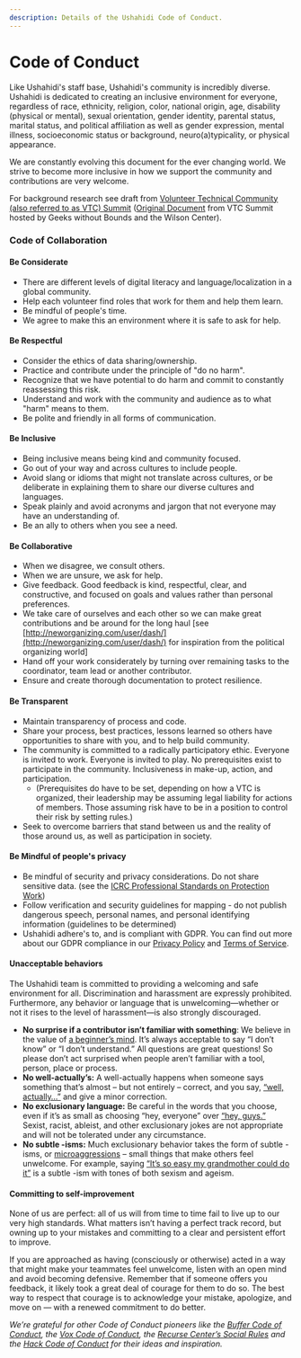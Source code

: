 ```yaml
---
description: Details of the Ushahidi Code of Conduct.
---
```


# Code of Conduct

Like Ushahidi's staff base, Ushahidi's community is incredibly diverse. Ushahidi is dedicated to creating an inclusive environment for everyone, regardless of race, ethnicity, religion, color, national origin, age, disability \(physical or mental\), sexual orientation, gender identity, parental status, marital status, and political affiliation as well as gender expression, mental illness, socioeconomic status or background, neuro\(a\)typicality, or physical appearance.

We are constantly evolving this document for the ever changing world. We strive to become more inclusive in how we support the community and contributions are very welcome.

For background research see draft from [Volunteer Technical Community \(also referred to as VTC\) Summit](https://hackpad.com/kQV90ro5Q7W) \([Original Document](https://hackpad.com/Code-of-Conduct...-Code-of-Collaboration-yTDqqHdu46l) from VTC Summit hosted by Geeks without Bounds and the Wilson Center\).

### Code of Collaboration <a id="CodeofConduct-CodeofCollaboration"></a>

#### Be Considerate <a id="CodeofConduct-BeConsiderate"></a>

* There are different levels of digital literacy and language/localization in a global community.
* Help each volunteer find roles that work for them and help them learn.
* Be mindful of people's time.
* We agree to make this an environment where it is safe to ask for help.

#### Be Respectful <a id="CodeofConduct-BeRespectful"></a>

* Consider the ethics of data sharing/ownership.
* Practice and contribute under the principle of "do no harm".
* Recognize that we have potential to do harm and commit to constantly reassessing this risk.
* Understand and work with the community and audience as to what "harm" means to them.
* Be polite and friendly in all forms of communication.

#### Be Inclusive <a id="CodeofConduct-BeRespectful"></a>

* Being inclusive means being kind and community focused.
* Go out of your way and across cultures to include people.
* Avoid slang or idioms that might not translate across cultures, or be deliberate in explaining them to share our diverse cultures and languages.
* Speak plainly and avoid acronyms and jargon that not everyone may have an understanding of. 
* Be an ally to others when you see a need.

#### Be Collaborative <a id="CodeofConduct-BeCollaborative"></a>

* When we disagree, we consult others.
* When we are unsure, we ask for help.
* Give feedback. Good feedback is kind, respectful, clear, and constructive, and focused on goals and values rather than personal preferences. 
* We take care of ourselves and each other so we can make great contributions and be around for the long haul \[see [http://neworganizing.com/user/dash/](http://neworganizing.com/user/dash/) for inspiration from the political organizing world\]
* Hand off your work considerately by turning over remaining tasks to the coordinator, team lead or another contributor.
* Ensure and create thorough documentation to protect resilience.

#### Be Transparent <a id="CodeofConduct-BeTransparent"></a>

* Maintain transparency of process and code.
* Share your process, best practices, lessons learned so others have opportunities to share with you, and to help build community.
* The community is committed to a radically participatory ethic. Everyone is invited to work. Everyone is invited to play. No prerequisites exist to participate in the community. Inclusiveness in make-up, action, and participation.
  * \(Prerequisites do have to be set, depending on how a VTC is organized, their leadership may be assuming legal liability for actions of members. Those assuming risk have to be in a position to control their risk by setting rules.\)
* Seek to overcome barriers that stand between us and the reality of those around us, as well as participation in society.

#### **Be Mindful of people's privacy** <a id="CodeofConduct-BeMindfulofpeople&apos;sprivacy"></a>

* Be mindful of security and privacy considerations. Do not share sensitive data. \(see the [ICRC Professional Standards on Protection Work](http://www.icrc.org/eng/resources/documents/publication/p0999.htm)\)
* Follow verification and security guidelines for mapping - do not publish dangerous speech, personal names, and personal identifying information \(guidelines to be determined\)
* Ushahidi adhere's to, and is compliant with GDPR. You can find out more about our GDPR compliance in our [Privacy Policy](https://www.ushahidi.com/privacy-policy) and [Terms of Service](https://www.ushahidi.com/terms-of-service).



#### Unacceptable behaviors

The Ushahidi team is committed to providing a welcoming and safe environment for all. Discrimination and harassment are expressly prohibited. Furthermore, any behavior or language that is unwelcoming—whether or not it rises to the level of harassment—is also strongly discouraged.

* **No surprise if a contributor isn’t familiar with something**: We believe in the value of [a beginner’s mind](https://open.buffer.com/no-idea/). It’s always acceptable to say “I don’t know” or “I don’t understand.” All questions are great questions! So please don’t act surprised when people aren’t familiar with a tool, person, place or process. 
* **No well-actually’s:** A well-actually happens when someone says something that’s almost – but not entirely – correct, and you say, [“well, actually…”](https://open.buffer.com/customer-service-emails-words/) and give a minor correction.
* **No exclusionary language:** Be careful in the words that you choose, even if it’s as small as choosing “hey, everyone” over [“hey, guys.”](https://open.buffer.com/diversity-mistakes/) Sexist, racist, ableist, and other exclusionary jokes are not appropriate and will not be tolerated under any circumstance. 
* **No subtle -isms:** Much exclusionary behavior takes the form of subtle -isms, or [microaggressions](https://open.buffer.com/inclusive-language-tech/) – small things that make others feel unwelcome. For example, saying [“It’s so easy my grandmother could do it”](https://open.buffer.com/diversity-mistakes/) is a subtle -ism with tones of both sexism and ageism. 

#### Committing to self-improvement

None of us are perfect: all of us will from time to time fail to live up to our very high standards. What matters isn’t having a perfect track record, but owning up to your mistakes and committing to a clear and persistent effort to improve.

If you are approached as having \(consciously or otherwise\) acted in a way that might make your teammates feel unwelcome, listen with an open mind and avoid becoming defensive. Remember that if someone offers you feedback, it likely took a great deal of courage for them to do so. The best way to respect that courage is to acknowledge your mistake, apologize, and move on — with a renewed commitment to do better.

_We’re grateful for other Code of Conduct pioneers like_ _the_ [_Buffer Code of Conduct_](https://open.buffer.com/code-of-conduct/)_, the_ [_Vox Code of Conduct_](http://code-of-conduct.voxmedia.com/?_ga=1.62865454.308680892.1455143920)_, the_ [_Recurse Center’s Social Rules_](https://www.recurse.com/manual#sub-sec-social-rules) _and the_ [_Hack Code of Conduct_](https://hackcodeofconduct.org/) _for their ideas and inspiration._

